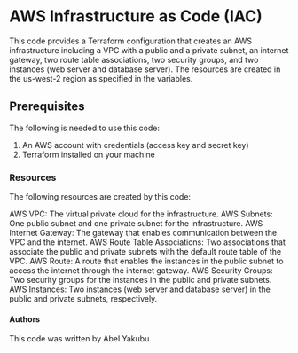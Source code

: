 # AWS Infrastructure as Code (IAC)
This code provides a Terraform configuration that creates an AWS infrastructure including a VPC with a public and a private subnet, an internet gateway, two route table associations, two security groups, and two instances (web server and database server). The resources are created in the us-west-2 region as specified in the variables.

## Prerequisites
The following is needed to use this code:

1. An AWS account with credentials (access key and secret key)
2. Terraform installed on your machine

### Resources
The following resources are created by this code:

AWS VPC: The virtual private cloud for the infrastructure.
AWS Subnets: One public subnet and one private subnet for the infrastructure.
AWS Internet Gateway: The gateway that enables communication between the VPC and the internet.
AWS Route Table Associations: Two associations that associate the public and private subnets with the default route table of the VPC.
AWS Route: A route that enables the instances in the public subnet to access the internet through the internet gateway.
AWS Security Groups: Two security groups for the instances in the public and private subnets.
AWS Instances: Two instances (web server and database server) in the public and private subnets, respectively.

#### Authors
This code was written by Abel Yakubu 